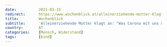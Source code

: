 ```yaml
---
date:          2021-03-15
redirect:      https://www.wochenblick.at/alleinerziehende-mutter-klagt-an-was-corona-mit-uns-macht/
title:         Wochenblick
subtitle:      'Alleinerziehende Mutter klagt an: "Was Corona mit uns macht..."'
country:       AT
categories:    [Mensch, Widerstand]
tags:          [kind]
---
```

